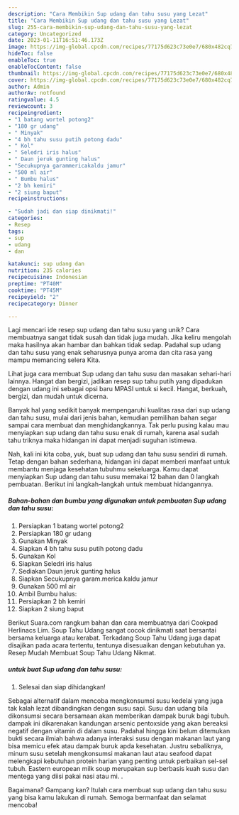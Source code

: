 ```yaml
---
description: "Cara Membikin Sup udang dan tahu susu yang Lezat"
title: "Cara Membikin Sup udang dan tahu susu yang Lezat"
slug: 255-cara-membikin-sup-udang-dan-tahu-susu-yang-lezat
category: Uncategorized
date: 2023-01-11T16:51:46.173Z
image: https://img-global.cpcdn.com/recipes/77175d623c73e0e7/680x482cq70/sup-udang-dan-tahu-susu-foto-resep-utama.jpg
hideToc: false
enableToc: true
enableTocContent: false
thumbnail: https://img-global.cpcdn.com/recipes/77175d623c73e0e7/680x482cq70/sup-udang-dan-tahu-susu-foto-resep-utama.jpg
cover: https://img-global.cpcdn.com/recipes/77175d623c73e0e7/680x482cq70/sup-udang-dan-tahu-susu-foto-resep-utama.jpg
author: Admin
authorAv: notfound
ratingvalue: 4.5
reviewcount: 3
recipeingredient:
- "1 batang wortel potong2"
- "180 gr udang"
- " Minyak"
- "4 bh tahu susu putih potong dadu"
- " Kol"
- " Seledri iris halus"
- " Daun jeruk gunting halus"
- "Secukupnya garammericakaldu jamur"
- "500 ml air"
- " Bumbu halus"
- "2 bh kemiri"
- "2 siung baput"
recipeinstructions:

- "Sudah jadi dan siap dinikmati!"
categories:
- Resep
tags:
- sup
- udang
- dan

katakunci: sup udang dan 
nutrition: 235 calories
recipecuisine: Indonesian
preptime: "PT40M"
cooktime: "PT45M"
recipeyield: "2"
recipecategory: Dinner

---
```





Lagi mencari ide resep sup udang dan tahu susu yang unik? Cara membuatnya sangat tidak susah dan tidak juga mudah. Jika keliru mengolah maka hasilnya akan hambar dan bahkan tidak sedap. Padahal sup udang dan tahu susu yang enak seharusnya punya aroma dan cita rasa yang mampu memancing selera Kita.





Lihat juga cara membuat Sup udang dan tahu susu dan masakan sehari-hari lainnya. Hangat dan bergizi, jadikan resep sup tahu putih yang dipadukan dengan udang ini sebagai opsi baru MPASI untuk si kecil. Hangat, berkuah, bergizi, dan mudah untuk dicerna.

Banyak hal yang sedikit banyak mempengaruhi kualitas rasa dari sup udang dan tahu susu, mulai dari jenis bahan, kemudian pemilihan bahan segar sampai cara membuat dan menghidangkannya. Tak perlu pusing kalau mau menyiapkan sup udang dan tahu susu enak di rumah, karena asal sudah tahu triknya maka hidangan ini dapat menjadi suguhan istimewa.






Nah, kali ini kita coba, yuk, buat sup udang dan tahu susu sendiri di rumah. Tetap dengan bahan sederhana, hidangan ini dapat memberi manfaat untuk membantu menjaga kesehatan tubuhmu sekeluarga. Kamu dapat menyiapkan Sup udang dan tahu susu memakai 12 bahan dan 0 langkah pembuatan. Berikut ini langkah-langkah untuk membuat hidangannya.

<!--inarticleads1-->

##### Bahan-bahan dan bumbu yang digunakan untuk pembuatan Sup udang dan tahu susu:

1. Persiapkan 1 batang wortel potong2
1. Persiapkan 180 gr udang
1. Gunakan  Minyak
1. Siapkan 4 bh tahu susu putih potong dadu
1. Gunakan  Kol
1. Siapkan  Seledri iris halus
1. Sediakan  Daun jeruk gunting halus
1. Siapkan Secukupnya garam.merica.kaldu jamur
1. Gunakan 500 ml air
1. Ambil  Bumbu halus:
1. Persiapkan 2 bh kemiri
1. Siapkan 2 siung baput


Berikut Suara.com rangkum bahan dan cara membuatnya dari Cookpad Herlinacs Lim. Soup Tahu Udang sangat cocok dinikmati saat bersantai bersama keluarga atau kerabat. Terkadang Soup Tahu Udang juga dapat disajikan pada acara tertentu, tentunya disesuaikan dengan kebutuhan ya. Resep Mudah Membuat Soup Tahu Udang Nikmat. 

<!--inarticleads2-->

#####  untuk buat Sup udang dan tahu susu:


1. Selesai dan siap dihidangkan!

Sebagai alternatif dalam mencoba mengkonsumsi susu kedelai yang juga tak kalah lezat dibandingkan dengan susu sapi. Susu dan udang bila dikonsumsi secara bersamaan akan memberikan dampak buruk bagi tubuh. dampak ini dikarenakan kandungan arsenic pentoxside yang akan bereaksi negatif dengan vitamin di dalam susu. Padahal hingga kini belum ditemukan bukti secara ilmiah bahwa adanya interaksi susu dengan makanan laut yang bisa memicu efek atau dampak buruk apda kesehatan. Justru sebaliknya, minum susu setelah mengkonsumsi makanan laut atau seafood dapat melengkapi kebutuhan protein harian yang penting untuk perbaikan sel-sel tubuh. Eastern european milk soup merupakan sup berbasis kuah susu dan mentega yang diisi pakai nasi atau mi. . 

Bagaimana? Gampang kan? Itulah cara membuat sup udang dan tahu susu yang bisa kamu lakukan di rumah. Semoga bermanfaat dan selamat mencoba!
